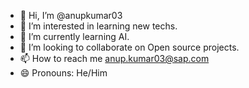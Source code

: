 - 👋 Hi, I’m @anupkumar03
- 👀 I’m interested in learning new techs.
- 🌱 I’m currently learning AI.
- 💞️ I’m looking to collaborate on Open source projects.
- 📫 How to reach me anup.kumar03@sap.com
- 😄 Pronouns: He/Him

<!---
anupkumar03/anupkumar03 is a ✨ special ✨ repository because its `README.md` (this file) appears on your GitHub profile.
You can click the Preview link to take a look at your changes.
--->

